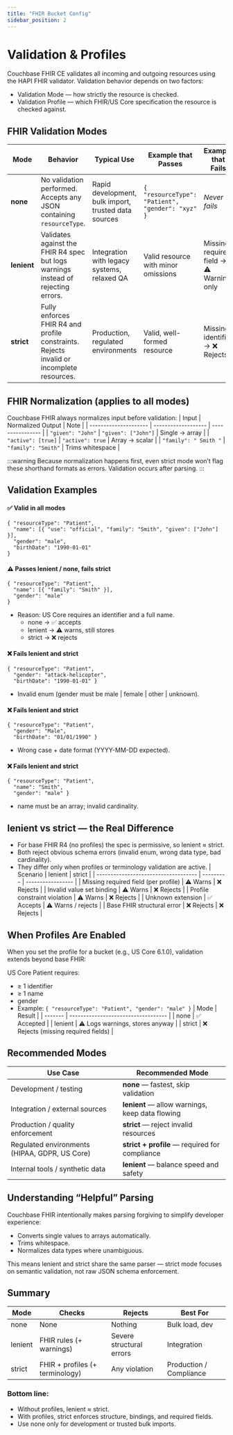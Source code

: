 ```yaml
---
title: "FHIR Bucket Config"
sidebar_position: 2
---
```


# Validation & Profiles

Couchbase FHIR CE validates all incoming and outgoing resources using the HAPI FHIR validator.
Validation behavior depends on two factors:

- Validation Mode — how strictly the resource is checked.
- Validation Profile — which FHIR/US Core specification the resource is checked against.

## FHIR Validation Modes

| Mode        | Behavior                                                                                 | Typical Use                                          | Example that Passes                              | Example that Fails                      |
| ----------- | ---------------------------------------------------------------------------------------- | ---------------------------------------------------- | ------------------------------------------------ | --------------------------------------- |
| **none**    | No validation performed. Accepts any JSON containing `resourceType`.                     | Rapid development, bulk import, trusted data sources | `{ "resourceType": "Patient", "gender": "xyz" }` | _Never fails_                           |
| **lenient** | Validates against the FHIR R4 spec but logs warnings instead of rejecting errors.        | Integration with legacy systems, relaxed QA          | Valid resource with minor omissions              | Missing required field → ⚠ Warning only |
| **strict**  | Fully enforces FHIR R4 and profile constraints. Rejects invalid or incomplete resources. | Production, regulated environments                   | Valid, well-formed resource                      | Missing identifier → ❌ Rejects         |

## FHIR Normalization (applies to all modes)

Couchbase FHIR always normalizes input before validation:
| Input | Normalized Output | Note |
| --------------------- | ------------------- | ---------------- |
| `"given": "John"` | `"given": ["John"]` | Single → array |
| `"active": [true]` | `"active": true` | Array → scalar |
| `"family": " Smith "` | `"family": "Smith"` | Trims whitespace |

:::warning
Because normalization happens first, even strict mode won’t flag these shorthand formats as errors. Validation occurs after parsing.
:::

## Validation Examples

#### ✅ Valid in all modes

```
{ "resourceType": "Patient",
  "name": [{ "use": "official", "family": "Smith", "given": ["John"] }],
  "gender": "male",
  "birthDate": "1990-01-01"
}
```

#### ⚠ Passes lenient / none, fails strict

```
{ "resourceType": "Patient",
  "name": [{ "family": "Smith" }],
  "gender": "male"
}
```

- Reason: US Core requires an identifier and a full name.
  - none → ✅ accepts
  - lenient → ⚠ warns, still stores
  - strict → ❌ rejects

#### ❌ Fails lenient and strict

```
{ "resourceType": "Patient",
  "gender": "attack-helicopter",
  "birthDate": "1990-01-01" }
```

- Invalid enum (gender must be male | female | other | unknown).

#### ❌ Fails lenient and strict

```
{ "resourceType": "Patient",
  "gender": "Male",
  "birthDate": "01/01/1990" }
```

- Wrong case + date format (YYYY-MM-DD expected).

#### ❌ Fails lenient and strict

```
{ "resourceType": "Patient",
  "name": "Smith",
  "gender": "male" }
```

- name must be an array; invalid cardinality.

## lenient vs strict — the Real Difference

- For base FHIR R4 (no profiles) the spec is permissive, so lenient ≈ strict.
- Both reject obvious schema errors (invalid enum, wrong data type, bad cardinality).
- They differ only when profiles or terminology validation are active.
  | Scenario | lenient | strict |
  | ------------------------------------ | --------- | ----------------- |
  | Missing required field (per profile) | ⚠ Warns | ❌ Rejects |
  | Invalid value set binding | ⚠ Warns | ❌ Rejects |
  | Profile constraint violation | ⚠ Warns | ❌ Rejects |
  | Unknown extension | ✅ Accepts | ⚠ Warns / rejects |
  | Base FHIR structural error | ❌ Rejects | ❌ Rejects |

## When Profiles Are Enabled

When you set the profile for a bucket (e.g., US Core 6.1.0), validation extends beyond base FHIR:

US Core Patient requires:

- ≥ 1 identifier
- ≥ 1 name
- gender
- Example:
  `{ "resourceType": "Patient", "gender": "male" }`
  | Mode | Result |
  | ------- | ----------------------------------- |
  | none | ✅ Accepted |
  | lenient | ⚠ Logs warnings, stores anyway |
  | strict | ❌ Rejects (missing required fields) |

## Recommended Modes

| Use Case                                      | Recommended Mode                                |
| --------------------------------------------- | ----------------------------------------------- |
| Development / testing                         | **none** — fastest, skip validation             |
| Integration / external sources                | **lenient** — allow warnings, keep data flowing |
| Production / quality enforcement              | **strict** — reject invalid resources           |
| Regulated environments (HIPAA, GDPR, US Core) | **strict + profile** — required for compliance  |
| Internal tools / synthetic data               | **lenient** — balance speed and safety          |

## Understanding “Helpful” Parsing

Couchbase FHIR intentionally makes parsing forgiving to simplify developer experience:

- Converts single values to arrays automatically.
- Trims whitespace.
- Normalizes data types where unambiguous.

This means lenient and strict share the same parser — strict mode focuses on semantic validation, not raw JSON schema enforcement.

## Summary

| Mode    | Checks                          | Rejects                  | Best For                |
| ------- | ------------------------------- | ------------------------ | ----------------------- |
| none    | None                            | Nothing                  | Bulk load, dev          |
| lenient | FHIR rules (+ warnings)         | Severe structural errors | Integration             |
| strict  | FHIR + profiles (+ terminology) | Any violation            | Production / Compliance |

### Bottom line:

- Without profiles, lenient ≈ strict.
- With profiles, strict enforces structure, bindings, and required fields.
- Use none only for development or trusted bulk imports.
